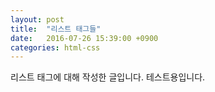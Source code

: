 ```yaml
---
layout: post
title:  "리스트 태그들"
date:   2016-07-26 15:39:00 +0900
categories: html-css
---
```


리스트 태그에 대해 작성한 글입니다. 테스트용입니다.